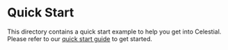 # Quick Start

This directory contains a quick start example to help you get into Celestial.
Please refer to our [quick start guide](https://openfogstack.github.io/celestial/quickstart) to get started.
